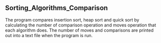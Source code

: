 ## Sorting_Algorithms_Comparison
The program compares insertion sort, heap sort and quick sort by calculating the number of comparison operation and moves operation that each algorithm does.
The number of moves and comparisons are printed out into a text file when the program is run.
